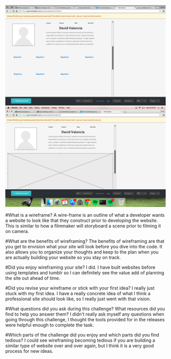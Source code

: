 ![](imgs/wireframe-blog-index.png)
![](imgs/wireframe-index.png)

#What is a wireframe?
A wire-frame is an outline of what a developer wants a website to look like that they construct prior to developing the website.  This is similar to how a filmmaker will storyboard a scene prior to filming it on camera.

#What are the benefits of wireframing?
The benefits of wireframing are that you get to envision what your site will look before you dive into the code.  It also allows you to organize your thoughts and keep to the plan when you are actually building your website so you stay on track.

#Did you enjoy wireframing your site?
I did.  I have built websites before using templates and tumblr so I can definitely see the value add of planning the site out ahead of time.

#Did you revise your wireframe or stick with your first idea?
I really just stuck with my first idea.  I have a really concrete idea of what I think a professional site should look like, so I really just went with that vision.

#What questions did you ask during this challenge? What resources did you find to help you answer them?
I didn't really ask myself any questions when going through this challenge, I thought the tools provided for in the releases were helpful enough to complete the task.

#Which parts of the challenge did you enjoy and which parts did you find tedious?
I could see wireframing becoming tedious if you are building a similar type of website over and over again, but I think it is a very good process for new ideas.